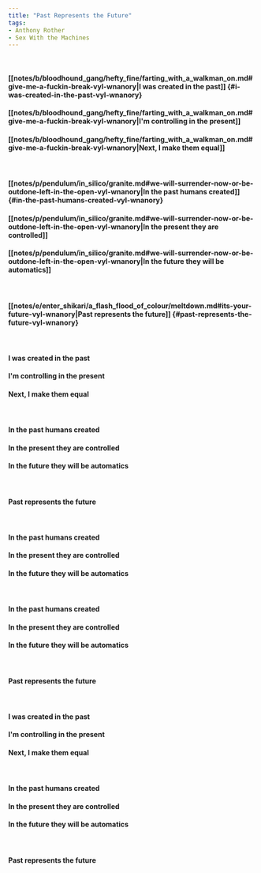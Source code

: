 ```yaml
---
title: "Past Represents the Future"
tags:
- Anthony Rother
- Sex With the Machines
---
```

&nbsp;
#### [[notes/b/bloodhound_gang/hefty_fine/farting_with_a_walkman_on.md#give-me-a-fuckin-break-vyl-wnanory|I was created in the past]] {#i-was-created-in-the-past-vyl-wnanory}
#### [[notes/b/bloodhound_gang/hefty_fine/farting_with_a_walkman_on.md#give-me-a-fuckin-break-vyl-wnanory|I'm controlling in the present]]
#### [[notes/b/bloodhound_gang/hefty_fine/farting_with_a_walkman_on.md#give-me-a-fuckin-break-vyl-wnanory|Next, I make them equal]]
&nbsp;
#### [[notes/p/pendulum/in_silico/granite.md#we-will-surrender-now-or-be-outdone-left-in-the-open-vyl-wnanory|In the past humans created]] {#in-the-past-humans-created-vyl-wnanory}
#### [[notes/p/pendulum/in_silico/granite.md#we-will-surrender-now-or-be-outdone-left-in-the-open-vyl-wnanory|In the present they are controlled]]
#### [[notes/p/pendulum/in_silico/granite.md#we-will-surrender-now-or-be-outdone-left-in-the-open-vyl-wnanory|In the future they will be automatics]]
&nbsp;
#### [[notes/e/enter_shikari/a_flash_flood_of_colour/meltdown.md#its-your-future-vyl-wnanory|Past represents the future]] {#past-represents-the-future-vyl-wnanory}
&nbsp;
#### I was created in the past
#### I'm controlling in the present
#### Next, I make them equal
&nbsp;
#### In the past humans created
#### In the present they are controlled
#### In the future they will be automatics
&nbsp;
#### Past represents the future
&nbsp;
#### In the past humans created
#### In the present they are controlled
#### In the future they will be automatics
&nbsp;
#### In the past humans created
#### In the present they are controlled
#### In the future they will be automatics
&nbsp;
#### Past represents the future
&nbsp;
#### I was created in the past
#### I'm controlling in the present
#### Next, I make them equal
&nbsp;
#### In the past humans created
#### In the present they are controlled
#### In the future they will be automatics
&nbsp;
#### Past represents the future
